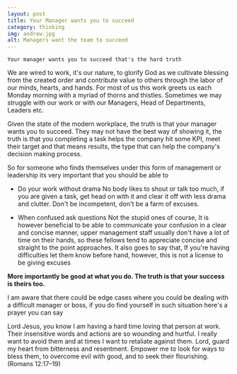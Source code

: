 ```yaml
---
layout: post
title: Your Manager wants you to succeed
category: thinking
img: andrew.jpg
alt: Managers want the team to succeed
---
```






`Your manager wants you to succeed that's the hard truth`

We are wired to work, it's our nature, to glorify God as we cultivate blessing from the created order and contribute value to others through the labor of our minds, hearts, and hands. For most of us this work greets us each Monday morning with a myriad of thorns and thistles. Sometimes we may struggle with our work or with our Managers, Head of Departments, Leaders etc.

Given the state of the modern workplace, the truth is that your manager wants you to succeed. They may not have the best way of showing it, the truth is that you completing a task helps the company hit some KPI, meet their target and that means results, the type that can help the company's decision making process.


So for someone who finds themselves under this form of management or leadership its very important that you should be able to 


- Do your work without drama
No body likes to shout or talk too much, if you are given  a task, get head on with it and clear it off with less drama and clutter. Don't be incompetent, don't be a farm of excuses.


- When confused ask questions
Not the stupid ones of course, It is however beneficial to be able to communicate your confusion in a clear and concise manner, upper management staff usually don't have a lot of time on their hands, so these fellows tend to appreciate concise and straight to the point approaches. It also goes to say that, If you're having difficulties let them know before hand, however, this is not a license to be giving excuses


**More importantly be good at what you do. The truth is that your success is theirs too.**


I am aware that there could be edge cases where you could be dealing with a difficult manager or boss, if you do find yourself in such situation here's a prayer you can say

Lord Jesus, you know I am having a hard time loving that person at work. Their insensitive words and actions are so wounding and hurtful. I really want to avoid them and at times I want to retaliate against them. Lord, guard my heart from bitterness and resentment. Empower me to look for ways to bless them, to overcome evil with good, and to seek their flourishing. (Romans 12:17–19)
